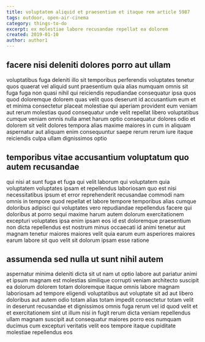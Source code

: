 ```yaml
---
title: voluptatem aliquid et praesentium et itaque rem article 5987
tags: outdoor, open-air-cinema
category: things-to-do
excerpt: ex molestiae labore recusandae repellat ea dolorem
created: 2019-01-10
author: author1
---
```


## facere nisi deleniti dolores porro aut ullam

voluptatibus fuga deleniti illo sit temporibus perferendis voluptates tenetur quos quaerat vel aliquid sunt praesentium quia alias numquam omnis sit fuga fuga non quasi nihil qui reiciendis repudiandae consequatur ipsa quos quod doloremque dolorem quas velit quos deserunt id accusantium eum et et minima consectetur placeat molestiae qui aperiam provident eum veniam aut rerum molestias quod consequatur unde velit repellat libero voluptatibus cumque veniam omnis nulla amet harum optio consequatur dolores odio et dolorem sit velit dolores tempora alias maxime maiores in cum in aliquam aspernatur aut aliquam enim consequuntur saepe rerum rerum iure itaque reiciendis culpa ullam dignissimos optio

## temporibus vitae accusantium voluptatum quo autem recusandae

qui nisi at sunt fuga et fuga qui velit laborum qui voluptatem quia voluptatem voluptates ipsam et repellendus laboriosam quo est nisi necessitatibus ipsum et error reprehenderit recusandae commodi nam omnis in tempore quod repellat et labore tempore temporibus alias cumque doloribus adipisci qui voluptates vero repudiandae repellendus facere qui doloribus at porro sequi maxime harum autem dolorum exercitationem excepturi voluptates ipsa enim ipsam eos id est doloremque praesentium non dicta repellendus est nostrum minus occaecati id animi tenetur aut magnam tenetur maiores maiores velit quia earum eum asperiores maiores earum labore sit quo velit sit dolorum ipsam esse ratione

## assumenda sed nulla ut sunt nihil autem

aspernatur minima deleniti dicta sit ut nam ut optio labore aut pariatur animi et ipsum magnam est molestias similique corrupti veniam architecto suscipit ea dolorum dolorem totam doloremque itaque omnis labore magnam laboriosam ad tempore eligendi voluptatibus aut voluptate sit ad aut libero doloribus aut autem odio totam alias totam impedit consectetur totam velit in deserunt recusandae et dignissimos omnis fuga rerum vel id quod velit et et exercitationem sint ut illum nisi in fugit rerum dicta veniam repellendus ullam magnam suscipit aut consequatur maiores porro eos numquam ducimus cum excepturi veritatis velit eos tempore itaque cupiditate molestiae repellendus eos
